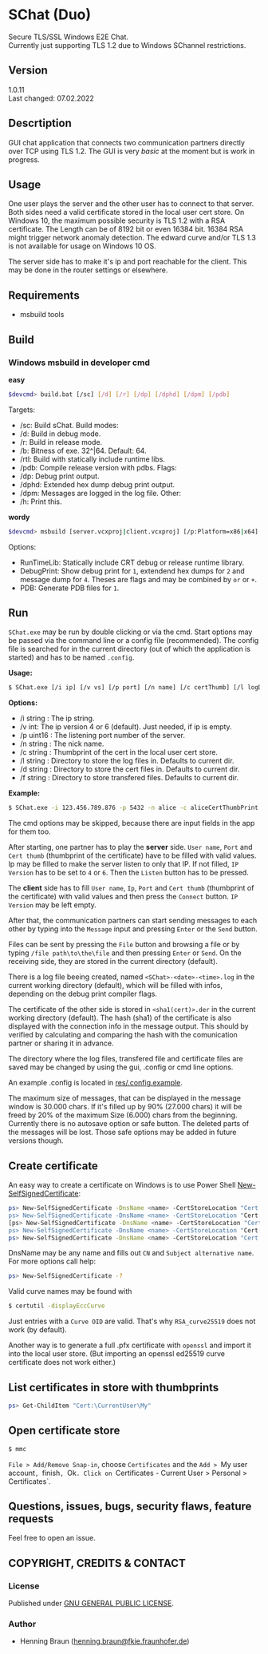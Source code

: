 # SChat (Duo)

Secure TLS/SSL Windows E2E Chat.  
Currently just supporting TLS 1.2 due to Windows SChannel restrictions.

## Version ##
1.0.11  
Last changed: 07.02.2022

## Descrtiption
GUI chat application that connects two communication partners directly over TCP using TLS 1.2.
The GUI is very *basic* at the moment but is work in progress.

## Usage
One user plays the server and the other user has to connect to that server.  
Both sides need a valid certificate stored in the local user cert store.
On Windows 10, the maximum possible security is TLS 1.2 with a RSA certificate. 
The Length can be of 8192 bit or even 16384 bit. 
16384 RSA might trigger network anomaly detection. 
The edward curve and/or TLS 1.3 is not available for usage on Windows 10 OS.

The server side has to make it's ip and port reachable for the client.
This may be done in the router settings or elsewhere.

## Requirements
- msbuild tools

## Build

### Windows msbuild in developer cmd
**easy**
```bash
$devcmd> build.bat [/sc] [/d] [/r] [/dp] [/dphd] [/dpm] [/pdb]
```
Targets:
- /sc: Build sChat.
Build modes:
- /d: Build in debug mode.
- /r: Build in release mode.
- /b: Bitness of exe. 32^|64. Default: 64.
- /rtl: Build with statically include runtime libs.
- /pdb: Compile release version with pdbs.
Flags:
- /dp: Debug print output.
- /dphd: Extended hex dump debug print output.
- /dpm: Messages are logged in the log file.
Other:
- /h: Print this.


**wordy**
```bash
$devcmd> msbuild [server.vcxproj|client.vcxproj] [/p:Platform=x86|x64] [/p:Configuration=Debug|Release] [/p:RunTimeLib=Debug|Release] [/p:DebugPrint=(1|2|4)] [/p:PDB=0|1]
```
Options:
 - RunTimeLib: Statically include CRT debug or release runtime library.
 - DebugPrint: Show debug print for `1`, extendend hex dumps for `2` and message dump for `4`. Theses are flags and may be combined by `or` or `+`.
 - PDB: Generate PDB files for `1`.

## Run
`SChat.exe` may be run by double clicking or via the cmd.
Start options may be passed via the command line or a config file (recommended).
The config file is searched for in the current directory (out of which the application is started) and has to be named `.config`.

**Usage:**
```bash
$ SChat.exe [/i ip] [/v vs] [/p port] [/n name] [/c certThumb] [/l logDir] [/d certDir] [/f fileDir]
```
**Options:**
 - /i string : The ip string.
 - /v int: The ip version 4 or 6 (default). Just needed, if ip is empty.
 - /p uint16 : The listening port number of the server.
 - /n string : The nick name.
 - /c string : Thumbprint of the cert in the local user cert store.
 - /l string : Directory to store the log files in. Defaults to current dir.
 - /d string : Directory to store the cert files in. Defaults to current dir.
 - /f string : Directory to store transfered files. Defaults to current dir.
 
**Example:**
```bash
$ SChat.exe -i 123.456.789.876 -p 5432 -n alice -c aliceCertThumbPrint
```

The cmd options may be skipped, because there are input fields in the app for them too.

After starting, one partner has to play the **server** side.
`User name`, `Port` and `Cert thumb` (thumbprint of the certificate) have to be filled with valid values.
Ip may be filled to make the server listen to only that IP.
If not filled, `IP Version` has to be set to `4` or `6`.
Then the `Listen` button has to be pressed.

The **client** side has to fill `User name`, `Ip`, `Port` and `Cert thumb` (thumbprint of the certificate) with valid values and then press the `Connect` button.
`IP Version` may be left empty.

After that, the communication partners can start sending messages to each other by typing into the `Message` input and pressing `Enter` or the `Send` button.

Files can be sent by pressing the `File` button and browsing a file or by typing `/file path\to\the\file` and then pressing `Enter` or `Send`.
On the receiving side, they are stored in the current directory (default).

There is a log file beeing created, named `<SChat>-<date>-<time>.log` in the current working directory (default), which will be filled with infos, depending on the debug print compiler flags.

The certificate of the other side is stored in `<sha1(cert)>.der` in the current working directory (default).
The hash (sha1) of the certificate is also displayed with the connection info in the message output.
This should by verified by calculating and comparing the hash with the comunication partner or sharing it in advance.

The directory where the log files, transfered file and certificate files are saved may be changed by using the gui, .config or cmd line options.

An example .config is located in [res/.config.example](res/.config.example).

The maximum size of messages, that can be displayed in the message window is 30.000 chars.
If it's filled up by 90% (27.000 chars) it will be freed by 20% of the maximum Size (6.000) chars from the beginning.
Currently there is no autosave option or safe button.
The deleted parts of the messages will be lost.
Those safe options may be added in future versions though.


## Create certificate
An easy way to create a certificate on Windows is to use Power Shell [New-SelfSignedCertificate][1]:

```bash
ps> New-SelfSignedCertificate -DnsName <name> -CertStoreLocation "Cert:\CurrentUser\My\" -KeyAlgorithm RSA -KeyLength 8192 -HashAlgorithm SHA256
ps> New-SelfSignedCertificate -DnsName <name> -CertStoreLocation "Cert:\CurrentUser\My\" -KeyAlgorithm RSA -KeyLength (2048|4096|8192|16384) -HashAlgorithm (SHA256|SHA384|SHA512)
[ps> New-SelfSignedCertificate -DnsName <name> -CertStoreLocation "Cert:\CurrentUser\My\" -KeyAlgorithm RSA_curve25519 -CurveExport CurveName] // doesn't work
ps> New-SelfSignedCertificate -DnsName <name> -CertStoreLocation "Cert:\CurrentUser\My\" -KeyAlgorithm RSA_brainpoolP(256|384|512)r1 -CurveExport CurveName
ps> New-SelfSignedCertificate -DnsName <name> -CertStoreLocation "Cert:\CurrentUser\My\" -KeyAlgorithm ECDSA_nistP(256|384|521) -CurveExport CurveName
```
DnsName may be any name and fills out `CN` and `Subject alternative name`.  
For more options call help:
```bash
ps> New-SelfSignedCertificate -?
```

Valid curve names may be found with 
```bash
$ certutil -displayEccCurve 
```
Just entries with a `Curve OID` are valid. 
That's why `RSA_curve25519` does not work (by default).

Another way is to generate a full .pfx certificate with `openssl` and import it into the local user store.
(But importing an openssl ed25519 curve certificate does not work either.)

[1]: https://docs.microsoft.com/en-us/powershell/module/pki/new-selfsignedcertificate?view=windowsserver2019-ps

## List certificates in store with thumbprints
```bash
ps> Get-ChildItem "Cert:\CurrentUser\My"
```

## Open certificate store
```bash
$ mmc
```
`File > Add/Remove Snap-in`, choose `Certificates` and the `Add > `My user account`, `finish`, `Ok`.
Click on `Certificates - Current User > Personal > Certificates`.


## Questions, issues, bugs, security flaws, feature requests
Feel free to open an issue.


## COPYRIGHT, CREDITS & CONTACT
### License
Published under [GNU GENERAL PUBLIC LICENSE](LICENSE).   

### Author
- Henning Braun ([henning.braun@fkie.fraunhofer.de](henning.braun@fkie.fraunhofer.de)) 
